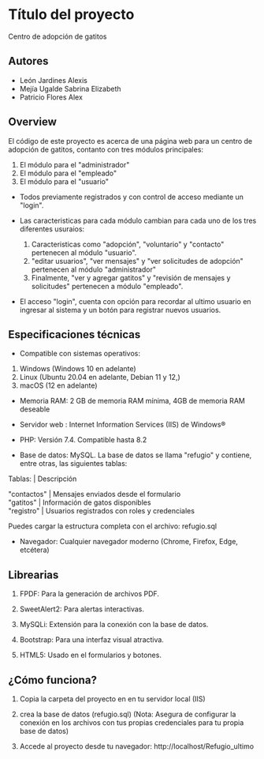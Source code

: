 
# Título del proyecto

Centro de adopción de gatitos


## Autores

-  León Jardines Alexis
-  Mejía Ugalde Sabrina Elizabeth 
-  Patricio Flores Alex 



## Overview

El código de este proyecto es acerca de una página web para un centro de adopción de gatitos, contanto con tres módulos principales:

1. El módulo para el "administrador"
2. El módulo para el "empleado"
3. El módulo para el "usuario"


* Todos previamente registrados y con control de acceso mediante un "login". 
* Las caracteristicas para cada módulo cambian para cada uno de los tres diferentes usuraios:
    1. Caracteristicas como "adopción", "voluntario" y "contacto" pertenecen al módulo "usuario".
    2. "editar usuarios", "ver mensajes" y "ver solicitudes de adopción" pertenecen al módulo "administrador"
    3. Finalmente, "ver y agregar gatitos" y "revisión de mensajes y solicitudes" pertenecen a módulo "empleado".

* El acceso "login", cuenta con opción para recordar al ultimo usuario en ingresar al sistema y un botón para registrar nuevos usuarios. 
## Especificaciones técnicas

* Compatible con sistemas operativos:
1. Windows (Windows 10 en adelante)
2. Linux (Ubuntu 20.04 en adelante, Debian 11 y 12,)
3. macOS (12 en adelante)

* Memoria RAM:
2 GB de memoria RAM mínima, 4GB de memoria RAM deseable

* Servidor web :
Internet Information Services (IIS) de Windows®

* PHP:
Versión 7.4.
Compatible hasta 8.2

* Base de datos:
MySQL.
La base de datos se llama "refugio" y contiene, entre otras, las siguientes tablas:

Tablas:          |    Descripción                                  

"contactos" |    Mensajes enviados desde el formulario        
"gatitos"      |    Información de gatos disponibles              
"registro"    |    Usuarios registrados con roles y credenciales 

Puedes cargar la estructura completa con el archivo: refugio.sql

* Navegador:
Cualquier navegador moderno (Chrome, Firefox, Edge, etcétera)

## Librearias

1. FPDF: Para la generación de archivos PDF.

2. SweetAlert2: Para alertas interactivas.

3. MySQLi: Extensión para la conexión con la base de datos.

4. Bootstrap: Para una interfaz visual atractiva.

5. HTML5: Usado en el formularios y botones.


## ¿Cómo funciona?
1. Copia la carpeta del proyecto en en tu servidor local (IIS)
2. crea la base de datos (refugio.sql)
 (Nota: Asegura de configurar la conexión en los archivos con tus propias credenciales para tu propia base de datos)

3. Accede al proyecto desde tu navegador: http://localhost/Refugio_ultimo


